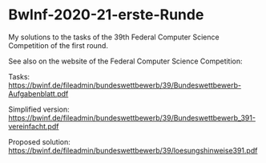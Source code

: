 # BwInf-2020-21-erste-Runde
My solutions to the tasks of the 39th Federal Computer Science Competition of the first round.


See also on the website of the Federal Computer Science Competition:

Tasks: https://bwinf.de/fileadmin/bundeswettbewerb/39/Bundeswettbewerb-Aufgabenblatt.pdf

Simplified version: https://bwinf.de/fileadmin/bundeswettbewerb/39/Bundeswettbewerb_391-vereinfacht.pdf

Proposed solution: https://bwinf.de/fileadmin/bundeswettbewerb/39/loesungshinweise391.pdf
